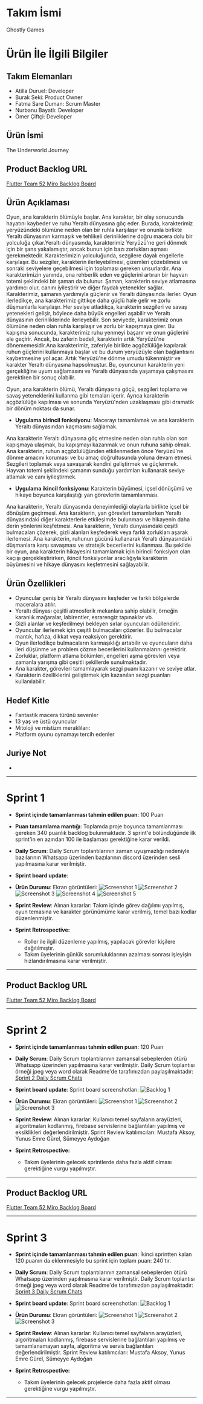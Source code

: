 # **Takım İsmi**

Ghostly Games

# Ürün İle İlgili Bilgiler

## Takım Elemanları
- Atilla Duruel: Developer
- Burak Seki: Product Owner
- Fatma Sare Duman: Scrum Master
- Nurbanu Bayatlı: Developer
- Ömer Çiftçi: Developer


## Ürün İsmi

The Underworld Journey

## Product Backlog URL

[Flutter Team 52 Miro Backlog Board](https://miro.com/app/board/uXjVO4kRs2w=/)

## Ürün Açıklaması

Oyun, ana karakterin ölümüyle başlar. Ana karakter, bir olay sonucunda hayatını kaybeder ve ruhu Yeraltı dünyasına göç eder. Burada, karakterimiz yeryüzündeki ölümüne neden olan bir ruhla karşılaşır ve onunla birlikte Yeraltı dünyasının karmaşık ve tehlikeli derinliklerine doğru macera dolu bir yolculuğa çıkar.Yeraltı dünyasında, karakterimiz Yeryüzü'ne geri dönmek için bir şans yakalamıştır, ancak bunun için bazı zorlukları aşması gerekmektedir. Karakterimizin yolculuğunda, sezgilere dayalı engellerle karşılaşır. Bu sezgiler, karakterin ilerleyebilmesi, gizemleri çözebilmesi ve sonraki seviyelere geçebilmesi için toplaması gereken unsurlardır. Ana karakterimizin yanında, ona rehberlik eden ve güçlerini artıran bir hayvan totemi şeklindeki bir şaman da bulunur. Şaman, karakterin seviye atlamasına yardımcı olur, canını iyileştirir ve diğer faydalı yetenekler sağlar. Karakterimiz, şamanın yardımıyla güçlenir ve Yeraltı dünyasında ilerler. Oyun ilerledikçe, ana karakterimiz gittikçe daha güçlü hale gelir ve zorlu düşmanlarla karşılaşır. Her seviye atladıkça, karakterin sezgileri ve savaş yetenekleri gelişir, böylece daha büyük engelleri aşabilir ve Yeraltı dünyasının derinliklerinde ilerleyebilir. Son seviyede, karakterimiz onun ölümüne neden olan ruhla karşılaşır ve zorlu bir kapışmaya girer. Bu kapışma sonucunda, karakterimiz ruhu yenmeyi başarır ve onun güçlerini ele geçirir. Ancak, bu zaferin bedeli, karakterin artık Yeryüzü'ne dönememesidir.Ana karakterimiz, zaferiyle birlikte açgözlülüğe kapılarak ruhun güçlerini kullanmaya başlar ve bu durum yeryüzüyle olan bağlantısını kaybetmesine yol açar. Artık Yeryüzü'ne dönme umudu tükenmiştir ve karakter Yeraltı dünyasına hapsolmuştur. Bu, oyuncunun karakterin yeni gerçekliğine uyum sağlamasını ve Yeraltı dünyasında yaşamaya çalışmasını gerektiren bir sonuç olabilir.

Oyun, ana karakterin ölümü, Yeraltı dünyasına göçü, sezgileri toplama ve savaş yeteneklerini kullanma gibi temaları içerir. Ayrıca karakterin açgözlülüğe kapılması ve sonunda Yeryüzü'nden uzaklaşması gibi dramatik bir dönüm noktası da sunar.


- **Uygulama birincil fonksiyonu**: Macerayı tamamlamak ve ana karakterin Yeraltı dünyasından kaçmasını sağlamak.

Ana karakterin Yeraltı dünyasına göç etmesine neden olan ruhla olan son kapışmaya ulaşmak, bu kapışmayı kazanmak ve onun ruhuna sahip olmak.
Ana karakterin, ruhun açgözlülüğünden etkilenmeden önce Yeryüzü'ne dönme amacını koruması ve bu amaç doğrultusunda yoluna devam etmesi.
Sezgileri toplamak veya savaşarak kendini geliştirmek ve güçlenmek.
Hayvan totemi şeklindeki şamanın sunduğu yardımları kullanarak seviye atlamak ve canı iyileştirmek.

- **Uygulama ikincil fonksiyonu**: Karakterin büyümesi, içsel dönüşümü ve hikaye boyunca karşılaştığı yan görevlerin tamamlanması.

Ana karakterin, Yeraltı dünyasında deneyimlediği olaylarla birlikte içsel bir dönüşüm geçirmesi.
Ana karakterin, yan görevleri tamamlarken Yeraltı dünyasındaki diğer karakterlerle etkileşimde bulunması ve hikayenin daha derin yönlerini keşfetmesi.
Ana karakterin, Yeraltı dünyasındaki çeşitli bulmacaları çözerek, gizli alanları keşfederek veya farklı zorlukları aşarak ilerlemesi.
Ana karakterin, ruhunun gücünü kullanarak Yeraltı dünyasındaki düşmanlara karşı savaşması ve stratejik becerilerini kullanması.
Bu şekilde bir oyun, ana karakterin hikayesini tamamlamak için birincil fonksiyon olan kaçışı gerçekleştirirken, ikincil fonksiyonlar aracılığıyla karakterin büyümesini ve hikaye dünyasını keşfetmesini sağlayabilir.

## Ürün Özellikleri

- Oyuncular geniş bir Yeraltı dünyasını keşfeder ve farklı bölgelerde maceralara atılır.
- Yeraltı dünyası çeşitli atmosferik mekanlara sahip olabilir, örneğin karanlık mağaralar, labirentler, esrarengiz tapınaklar vb.
- Gizli alanlar ve keşfedilmeyi bekleyen sırlar oyuncuları ödüllendirir.
- Oyuncular ilerlemek için çeşitli bulmacaları çözerler. Bu bulmacalar mantık, hafıza, dikkat veya reaksiyon gerektirir.
- Oyun ilerledikçe bulmacaların karmaşıklığı artabilir ve oyuncuların daha ileri düşünme ve problem çözme becerilerini kullanmalarını gerektirir.
- Zorluklar, platform atlama bölümleri, engelleri aşma görevleri veya zamanla yarışma gibi çeşitli şekillerde sunulmaktadır.
- Ana karakter, görevleri tamamlayarak sezgi puanı kazanır ve seviye atlar.
- Karakterin özelliklerini geliştirmek için kazanılan sezgi puanları kullanılabilir.

## Hedef Kitle

- Fantastik macera türünü sevenler
- 13 yaş ve üstü oyuncular
- Mitoloji ve mistizm meraklıları:
- Platform oyunu oynamayı tercih edenler

## Juriye Not

-


---

# Sprint 1

- **Sprint içinde tamamlanması tahmin edilen puan**: 100 Puan


- **Puan tamamlama mantığı**: Toplamda proje boyunca tamamlanması gereken 340 puanlık backlog bulunmaktadır. 3 sprint'e bölündüğünde ilk sprint'in en azından 100 ile başlaması gerektiğine karar verildi.


- **Daily Scrum**: Daily Scrum toplantılarının zaman uyuşmazlığı nedeniyle bazılarının Whatsapp üzerinden bazılarının discord üzerinden sesli yapılmasına karar verilmiştir.
- **Sprint board update**: 

- **Ürün Durumu**: Ekran görüntüleri:
  ![Screenshot 1](https://github.com/atilladuruel/OUA_Bootcamp_U-101/blob/e7ae72b3f3c8801f194b1ec675f876b0bfd55ad4/ProjectManagement/Sprint1Documents/kod.jpeg)
  ![Screenshot 2](https://github.com/atilladuruel/OUA_Bootcamp_U-101/blob/ffacf45b928d07f2acd2b575c7013d732fbfc427/ProjectManagement/Sprint1Documents/kod2.jpeg)
  ![Screenshot 3](https://github.com/atilladuruel/OUA_Bootcamp_U-101/blob/05609e4369595c8d8b9d25906ae8c1d45e9809ee/ProjectManagement/Sprint1Documents/goruntu_1_.png)
  ![Screenshot 4](https://github.com/atilladuruel/OUA_Bootcamp_U-101/blob/05609e4369595c8d8b9d25906ae8c1d45e9809ee/ProjectManagement/Sprint1Documents/goruntu_2.png)
  ![Screenshot 5](https://github.com/atilladuruel/OUA_Bootcamp_U-101/blob/05609e4369595c8d8b9d25906ae8c1d45e9809ee/ProjectManagement/Sprint1Documents/goruntu_3.png)
  
- **Sprint Review**: 
Alınan kararlar: Takım içinde görev dağılımı yapılmış, oyun temasına ve karakter görünümüme karar verilmiş, temel bazı kodlar düzenlenmiştir.

- **Sprint Retrospective:**
  - Roller ile ilgili düzenleme yapılmış, yapılacak görevler kişilere dağıtılmıştır.
  - Takım üyelerinin günlük sorumluluklarının azalması sonrası işleyişin hızlandırılmasına karar verilmiştir.
 


---

## Product Backlog URL

[Flutter Team 52 Miro Backlog Board](https://miro.com/app/board/uXjVO4kRs2w=/)

---

# Sprint 2

- **Sprint içinde tamamlanması tahmin edilen puan**: 120 Puan

- **Daily Scrum**: Daily Scrum toplantılarının zamansal sebeplerden ötürü Whatsapp üzerinden yapılmasına karar verilmiştir. Daily Scrum toplantısı örneği jpeg veya word olarak Readme'de tarafımızdan paylaşılmaktadır: [Sprint 2 Daily Scrum Chats](https://github.com/OyunveUygulamaAkademisi/Bootcamp2022Example/blob/main/ProjectManagement/Sprint2Documents/DailyScrumMeetingNotesSprint2.docx?raw=true)

- **Sprint board update**: Sprint board screenshotları: 
![Backlog 1](https://github.com/OyunveUygulamaAkademisi/Bootcamp2022Example/blob/main/ProjectManagement/Sprint2Documents/2022-05-22%2019_25_30-Window.png) 


- **Ürün Durumu**: Ekran görüntüleri:
  ![Screenshot 1](https://github.com/OyunveUygulamaAkademisi/Bootcamp2022Example/blob/main/ProjectManagement/Sprint2Documents/1.jpeg)
  ![Screenshot 2](https://github.com/OyunveUygulamaAkademisi/Bootcamp2022Example/blob/main/ProjectManagement/Sprint2Documents/2.jpeg)
  ![Screenshot 3](https://github.com/OyunveUygulamaAkademisi/Bootcamp2022Example/blob/main/ProjectManagement/Sprint2Documents/3.jpeg)
- **Sprint Review**: 
Alınan kararlar: Kullanıcı temel sayfaların arayüzleri, algoritmaları kodlanmış, firebase servislerine bağlantıları yapılmış ve eksiklikleri değerlendirilmiştir. 
Sprint Review katılımcıları: Mustafa Aksoy, Yunus Emre Gürel, Sümeyye Aydoğan 

- **Sprint Retrospective:**

  - Takım üyelerinin gelecek sprintlerde daha fazla aktif olması gerektiğine vurgu yapılmıştır.


---

## Product Backlog URL

[Flutter Team 52 Miro Backlog Board](https://miro.com/app/board/uXjVO4kRs2w=/)

---

# Sprint 3

- **Sprint içinde tamamlanması tahmin edilen puan**: İkinci sprintten kalan 120 puanın da eklenmesiyle bu sprint için toplam puan: 240'tır.


- **Daily Scrum**: Daily Scrum toplantılarının zamansal sebeplerden ötürü Whatsapp üzerinden yapılmasına karar verilmiştir. Daily Scrum toplantısı örneği jpeg veya word olarak Readme'de tarafımızdan paylaşılmaktadır: [Sprint 3 Daily Scrum Chats](https://github.com/OyunveUygulamaAkademisi/Bootcamp2022Example/blob/main/ProjectManagement/Sprint3Documents/DailyScrumMeetingNotesSprint3.docx?raw=true)

- **Sprint board update**: Sprint board screenshotları: 
![Backlog 1](https://github.com/OyunveUygulamaAkademisi/Bootcamp2022Example/blob/main/ProjectManagement/Sprint3Documents/2022-06-06%2000_19_38-Clipboard.png) 


- **Ürün Durumu**: Ekran görüntüleri:
  ![Screenshot 1](https://github.com/OyunveUygulamaAkademisi/Bootcamp2022Example/blob/main/ProjectManagement/Sprint3Documents/1.png)
  ![Screenshot 2](https://github.com/OyunveUygulamaAkademisi/Bootcamp2022Example/blob/main/ProjectManagement/Sprint3Documents/2.png)
  ![Screenshot 3](https://github.com/OyunveUygulamaAkademisi/Bootcamp2022Example/blob/main/ProjectManagement/Sprint3Documents/3.png)


- **Sprint Review**: 
Alınan kararlar: Kullanıcı temel sayfaların arayüzleri, algoritmaları kodlanmış, firebase servislerine bağlantıları yapılmış ve tamamlanamayan sayfa, algoritma ve servis bağlantıları değerlendirilmiştir. 
Sprint Review katılımcıları: Mustafa Aksoy, Yunus Emre Gürel, Sümeyye Aydoğan 

- **Sprint Retrospective:**

  - Takım üyelerinin gelecek projelerde daha fazla aktif olması gerektiğine vurgu yapılmıştır.


---
